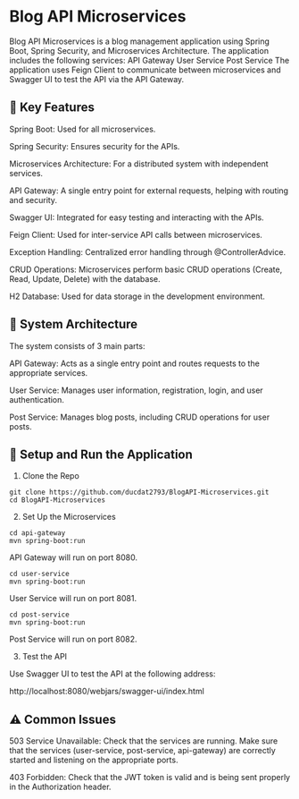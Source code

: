 # Blog API Microservices 
Blog API Microservices is a blog management application using Spring Boot, Spring Security, and Microservices Architecture. The application includes the following services:
API Gateway
User Service
Post Service
The application uses Feign Client to communicate between microservices and Swagger UI to test the API via the API Gateway.

## 📌 Key Features

Spring Boot: Used for all microservices.

Spring Security: Ensures security for the APIs.

Microservices Architecture: For a distributed system with independent services.

API Gateway: A single entry point for external requests, helping with routing and security.

Swagger UI: Integrated for easy testing and interacting with the APIs.

Feign Client: Used for inter-service API calls between microservices.

Exception Handling: Centralized error handling through @ControllerAdvice.

CRUD Operations: Microservices perform basic CRUD operations (Create, Read, Update, Delete) with the database.

H2 Database: Used for data storage in the development environment.

## 🚀 System Architecture
The system consists of 3 main parts:

API Gateway: Acts as a single entry point and routes requests to the appropriate services.

User Service: Manages user information, registration, login, and user authentication.

Post Service: Manages blog posts, including CRUD operations for user posts.

## 🔧 Setup and Run the Application
1. Clone the Repo
```
git clone https://github.com/ducdat2793/BlogAPI-Microservices.git
cd BlogAPI-Microservices
```
2. Set Up the Microservices
```
cd api-gateway
mvn spring-boot:run
```
API Gateway will run on port 8080.
```
cd user-service
mvn spring-boot:run
```
User Service will run on port 8081.
```
cd post-service
mvn spring-boot:run
```
Post Service will run on port 8082.

3. Test the API
   
Use Swagger UI to test the API at the following address:

http://localhost:8080/webjars/swagger-ui/index.html

## ⚠️ Common Issues

503 Service Unavailable: Check that the services are running. Make sure that the services (user-service, post-service, api-gateway) are correctly started and listening on the appropriate ports.

403 Forbidden: Check that the JWT token is valid and is being sent properly in the Authorization header.
